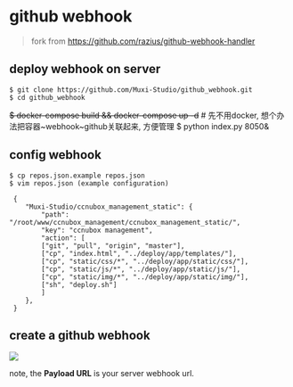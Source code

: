 # github webhook

> fork from https://github.com/razius/github-webhook-handler

## deploy webhook on server

    $ git clone https://github.com/Muxi-Studio/github_webhook.git
    $ cd github_webhook
~~$ docker-compose build && docker-compose up -d~~ # 先不用docker, 想个办法把容器~webhook~github关联起来, 方便管理
    $ python index.py 8050&

## config webhook

    $ cp repos.json.example repos.json
    $ vim repos.json (example configuration)

	 {
	    "Muxi-Studio/ccnubox_management_static": {
	        "path": "/root/www/ccnubox_management/ccnubox_management_static/",
	        "key": "ccnubox management",
	        "action": [
	 		["git", "pull", "origin", "master"],
	 		["cp", "index.html", "../deploy/app/templates/"],
	 		["cp", "static/css/*", "../deploy/app/static/css/"],
	 		["cp", "static/js/*", "../deploy/app/static/js/"],
	 		["cp", "static/img/*", "../deploy/app/static/img/"],
			["sh", "deploy.sh"]
	        ]
	    },
	 }
	 
## create a github webhook

![](https://cloud.githubusercontent.com/assets/10671733/21210302/d275a5b2-c2b4-11e6-994f-9cf6b5718c68.png) <br/>

note, the **Payload URL** is your server webhook url.
